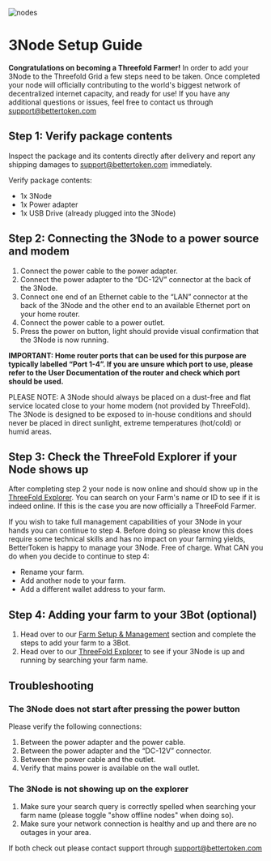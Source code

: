 ![nodes](soho_nodes.jpg)

# 3Node Setup Guide

**Congratulations on becoming a Threefold Farmer!**
In order to add your 3Node to the Threefold Grid a few steps
need to be taken. Once completed your node will officially contributing to the world's biggest network of decentralized internet capacity, and ready for use! If you have any additional questions or issues, feel free to contact us through [support@bettertoken.com](mailto:support@bettertoken.com)

## Step 1: Verify package contents
Inspect the package and its contents directly after delivery and report any shipping damages to support@bettertoken.com immediately.

Verify package contents:

- 1x 3Node
- 1x Power adapter
- 1x USB Drive (already plugged into the 3Node)

## Step 2: Connecting the 3Node to a power source and modem

1. Connect the power cable to the power adapter.
2. Connect the power adapter to the “DC-12V” connector at the back of the 3Node.
3. Connect one end of an Ethernet cable to the “LAN” connector at the back of the 3Node and the other end to an available Ethernet port on your home router.
4. Connect the power cable to a power outlet.
5. Press the power on button, light should provide visual confirmation that the 3Node is now running. 

**IMPORTANT: Home router ports that can be used for this purpose are typically labelled “Port 1-4”. If you are unsure which port to use, please refer to the User Documentation of the router and check which port should be used.**

PLEASE NOTE: A 3Node should always be placed on a dust-free and flat service located close to your home modem (not provided by ThreeFold). The 3Node is designed to be exposed to in-house conditions and should never be placed in direct sunlight, extreme temperatures (hot/cold) or humid areas.

## Step 3: Check the ThreeFold Explorer if your Node shows up

After completing step 2 your node is now online and should show up in the  [ThreeFold Explorer](https://explorer.threefold.io/).
You can search on your Farm's name or ID to see if it is indeed online. If this is the case you are now officially a ThreeFold Farmer.


If you wish to take full management capabilities of your 3Node in your hands you can continue to step 4.
Before doing so please know this does require some technical skills and has no impact on your farming yields, BetterToken is happy to manage your 3Node. Free of charge. 
What CAN you do when you decide to continue to step 4: 
- Rename your farm.
- Add another node to your farm.
- Add a different wallet address to your farm.


## Step 4: Adding your farm to your 3Bot (optional)

1. Head over to our [Farm Setup & Management](farm_management_intro.md) section and complete the steps to add your farm to a 3Bot.
2. Head over to our [ThreeFold Explorer](https://explorer.threefold.io/) to see if your 3Node is up and running by searching your farm name.

## Troubleshooting

### The 3Node does not start after pressing the power button

Please verify the following connections:

1. Between the power adapter and the power cable.
2. Between the power adapter and the “DC-12V” connector.
3. Between the power cable and the outlet.
4. Verify that mains power is available on the wall outlet.

### The 3Node is not showing up on the explorer
1. Make sure your search query is correctly spelled when searching your farm name (please toggle "show offline nodes" when doing so).
2. Make sure your network connection is healthy and up and there are no outages in your area.

If both check out please contact support through [support@bettertoken.com](mailto:support@bettertoken.com)
